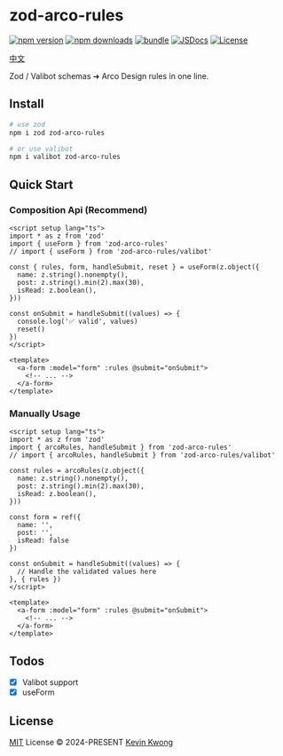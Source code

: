 # zod-arco-rules

[![npm version][npm-version-src]][npm-version-href]
[![npm downloads][npm-downloads-src]][npm-downloads-href]
[![bundle][bundle-src]][bundle-href]
[![JSDocs][jsdocs-src]][jsdocs-href]
[![License][license-src]][license-href]

[中文](./README.zh-CN.md)

Zod / Valibot schemas ➜ Arco Design rules in one line.

## Install

```sh
# use zod
npm i zod zod-arco-rules

# or use valibot
npm i valibot zod-arco-rules
```

## Quick Start

### Composition Api (Recommend)

```vue
<script setup lang="ts">
import * as z from 'zod'
import { useForm } from 'zod-arco-rules'
// import { useForm } from 'zod-arco-rules/valibot'

const { rules, form, handleSubmit, reset } = useForm(z.object({
  name: z.string().nonempty(),
  post: z.string().min(2).max(30),
  isRead: z.boolean(),
}))

const onSubmit = handleSubmit((values) => {
  console.log('✅ valid', values)
  reset()
})
</script>

<template>
  <a-form :model="form" :rules @submit="onSubmit">
    <!-- ... -->
  </a-form>
</template>
```

### Manually Usage

```vue
<script setup lang="ts">
import * as z from 'zod'
import { arcoRules, handleSubmit } from 'zod-arco-rules'
// import { arcoRules, handleSubmit } from 'zod-arco-rules/valibot'

const rules = arcoRules(z.object({
  name: z.string().nonempty(),
  post: z.string().min(2).max(30),
  isRead: z.boolean(),
}))

const form = ref({
  name: '',
  post: '',
  isRead: false
})

const onSubmit = handleSubmit((values) => {
  // Handle the validated values here
}, { rules })
</script>

<template>
  <a-form :model="form" :rules @submit="onSubmit">
    <!-- ... -->
  </a-form>
</template>
```

## Todos

- [x] Valibot support
- [x] useForm

## License

[MIT](./LICENSE) License © 2024-PRESENT [Kevin Kwong](https://github.com/kvoon3)

<!-- Badges -->

[npm-version-src]: https://img.shields.io/npm/v/zod-arco-rules?style=flat&colorA=080f12&colorB=1fa669
[npm-version-href]: https://npmjs.com/package/zod-arco-rules
[npm-downloads-src]: https://img.shields.io/npm/dm/zod-arco-rules?style=flat&colorA=080f12&colorB=1fa669
[npm-downloads-href]: https://npmjs.com/package/zod-arco-rules
[bundle-src]: https://img.shields.io/bundlephobia/minzip/zod-arco-rules?style=flat&colorA=080f12&colorB=1fa669&label=minzip
[bundle-href]: https://bundlephobia.com/result?p=zod-arco-rules
[license-src]: https://img.shields.io/github/license/kvoon3/zod-arco-rules.svg?style=flat&colorA=080f12&colorB=1fa669
[license-href]: https://github.com/kvoon3/zod-arco-rules/blob/main/LICENSE
[jsdocs-src]: https://img.shields.io/badge/jsdocs-reference-080f12?style=flat&colorA=080f12&colorB=1fa669
[jsdocs-href]: https://www.jsdocs.io/package/zod-arco-rules
